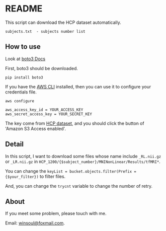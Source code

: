 # README

This script can download the HCP dataset automatically.

```
subjects.txt  - subjects number list
```

## How to use

Look at [boto3 Docs](https://boto3.amazonaws.com/v1/documentation/api/latest/guide/quickstart.html#installation)

First, boto3 should be downloaded.
```
pip install boto3
```

If you have the [AWS CLI](http://aws.amazon.com/cli/) installed, then you can use it to configure your credentials file.

```
aws configure

aws_access_key_id = YOUR_ACCESS_KEY
aws_secret_access_key = YOUR_SECRET_KEY
```

The key come from [HCP dataset](https://db.humanconnectome.org/), and you should click the button of 'Amazon S3 Access enabled'.

## Detail
In this script, I want to download some files whose name include `_RL.nii.gz` or `_LR.nii.gz` in `HCP_1200/{$subject_number}/MNINonLinear/Results/tfMRI*`.

You can change the `keyList = bucket.objects.filter(Prefix = {$your_filter})` to filter files.

And, you can change the `trycnt` variable to change the number of retry.

## About

If you meet some problem, please touch with me.

Email: winsoul@foxmail.com.

